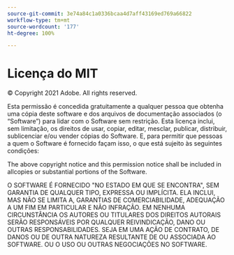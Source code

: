 ```yaml
---
source-git-commit: 3e74a84c1a0336bcaa4d7aff43169ed769a66822
workflow-type: tm+mt
source-wordcount: '177'
ht-degree: 100%

---
```

# Licença do MIT

© Copyright 2021 Adobe. All rights reserved.

Esta permissão é concedida gratuitamente a qualquer pessoa que obtenha uma cópia deste software e dos arquivos de documentação associados (o “Software”) para lidar com o Software sem restrição. Esta licença inclui, sem limitação, os direitos de usar, copiar, editar, mesclar, publicar, distribuir, sublicenciar e/ou vender cópias do Software. E, para permitir que pessoas a quem o Software é fornecido façam isso, o que está sujeito às seguintes condições:

The above copyright notice and this permission notice shall be included in allcopies or substantial portions of the Software.

O SOFTWARE É FORNECIDO &quot;NO ESTADO EM QUE SE ENCONTRA&quot;, SEM GARANTIA DE QUALQUER TIPO, EXPRESSA OU IMPLÍCITA. ELA INCLUI, MAS NÃO SE LIMITA A, GARANTIAS DE COMERCIABILIDADE, ADEQUAÇÃO A UM FIM EM PARTICULAR E NÃO INFRAÇÃO. EM NENHUMA CIRCUNSTÂNCIA OS AUTORES OU TITULARES DOS DIREITOS AUTORAIS SERÃO RESPONSÁVEIS POR QUALQUER REIVINDICAÇÃO, DANO OU OUTRAS RESPONSABILIDADES. SEJA EM UMA AÇÃO DE CONTRATO, DE DANOS OU DE OUTRA NATUREZA RESULTANTE DE OU ASSOCIADA AO SOFTWARE. OU O USO OU OUTRAS NEGOCIAÇÕES NO SOFTWARE.

